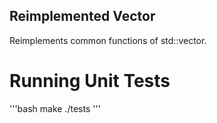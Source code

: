 ## Reimplemented Vector
Reimplements common functions of std::vector.
# Running Unit Tests
'''bash
make
./tests
'''


